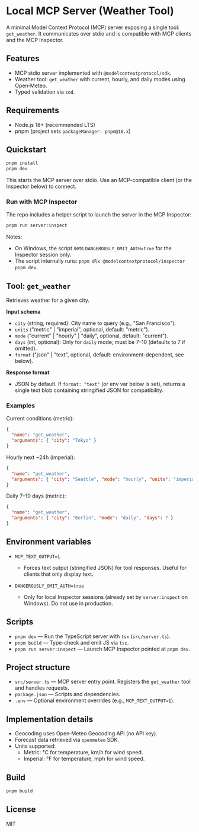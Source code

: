 # Local MCP Server (Weather Tool)

A minimal Model Context Protocol (MCP) server exposing a single tool: `get_weather`.
It communicates over stdio and is compatible with MCP clients and the MCP Inspector.

## Features

- MCP stdio server implemented with `@modelcontextprotocol/sdk`.
- Weather tool: `get_weather` with current, hourly, and daily modes using Open‑Meteo.
- Typed validation via `zod`.

## Requirements

- Node.js 18+ (recommended LTS)
- pnpm (project sets `packageManager: pnpm@10.x`)

## Quickstart

```bash
pnpm install
pnpm dev
```

This starts the MCP server over stdio. Use an MCP-compatible client (or the Inspector below) to connect.

### Run with MCP Inspector

The repo includes a helper script to launch the server in the MCP Inspector:

```bash
pnpm run server:inspect
```

Notes:

- On Windows, the script sets `DANGEROUSLY_OMIT_AUTH=true` for the Inspector session only.
- The script internally runs: `pnpm dlx @modelcontextprotocol/inspector pnpm dev`.

## Tool: `get_weather`

Retrieves weather for a given city.

**Input schema**

- `city` (string, required): City name to query (e.g., "San Francisco").
- `units` ("metric" | "imperial", optional, default: "metric").
- `mode` ("current" | "hourly" | "daily", optional, default: "current").
- `days` (int, optional): Only for `daily` mode; must be 7–10 (defaults to 7 if omitted).
- `format` ("json" | "text", optional, default: environment-dependent, see below).

**Response format**

- JSON by default. If `format: "text"` (or env var below is set), returns a single text blob containing stringified JSON for compatibility.

### Examples

Current conditions (metric):

```json
{
  "name": "get_weather",
  "arguments": { "city": "Tokyo" }
}
```

Hourly next ~24h (imperial):

```json
{
  "name": "get_weather",
  "arguments": { "city": "Seattle", "mode": "hourly", "units": "imperial" }
}
```

Daily 7–10 days (metric):

```json
{
  "name": "get_weather",
  "arguments": { "city": "Berlin", "mode": "daily", "days": 7 }
}
```

## Environment variables

- `MCP_TEXT_OUTPUT=1`

  - Forces text output (stringified JSON) for tool responses. Useful for clients that only display text.

- `DANGEROUSLY_OMIT_AUTH=true`
  - Only for local Inspector sessions (already set by `server:inspect` on Windows). Do not use in production.

## Scripts

- `pnpm dev` — Run the TypeScript server with `tsx` (`src/server.ts`).
- `pnpm build` — Type-check and emit JS via `tsc`.
- `pnpm run server:inspect` — Launch MCP Inspector pointed at `pnpm dev`.

## Project structure

- `src/server.ts` — MCP server entry point. Registers the `get_weather` tool and handles requests.
- `package.json` — Scripts and dependencies.
- `.env` — Optional environment overrides (e.g., `MCP_TEXT_OUTPUT=1`).

## Implementation details

- Geocoding uses Open‑Meteo Geocoding API (no API key).
- Forecast data retrieved via `openmeteo` SDK.
- Units supported:
  - Metric: °C for temperature, km/h for wind speed.
  - Imperial: °F for temperature, mph for wind speed.

## Build

```bash
pnpm build
```

## License

MIT
